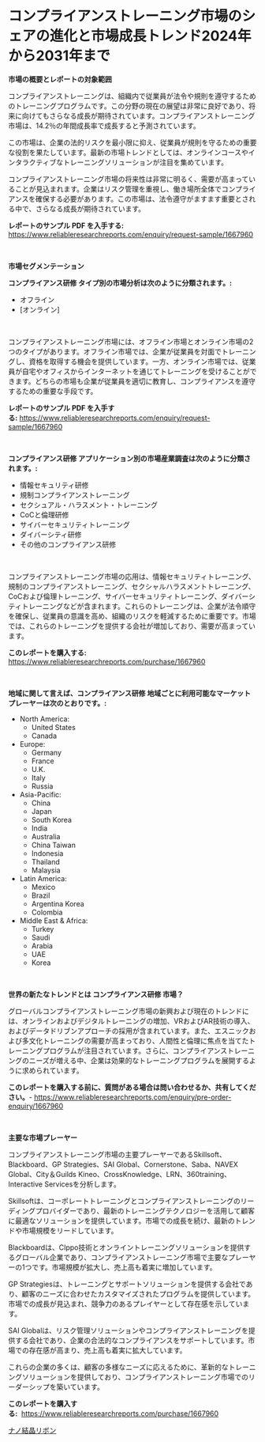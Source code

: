 <p><h1>コンプライアンストレーニング市場のシェアの進化と市場成長トレンド2024年から2031年まで</h1></p><p><strong>市場の概要とレポートの対象範囲</strong></p>
<p><p>コンプライアンストレーニングは、組織内で従業員が法令や規則を遵守するためのトレーニングプログラムです。この分野の現在の展望は非常に良好であり、将来に向けてもさらなる成長が期待されています。コンプライアンストレーニング市場は、14.2％の年間成長率で成長すると予測されています。</p><p>この市場は、企業の法的リスクを最小限に抑え、従業員が規則を守るための重要な役割を果たしています。最新の市場トレンドとしては、オンラインコースやインタラクティブなトレーニングソリューションが注目を集めています。</p><p>コンプライアンストレーニング市場の将来性は非常に明るく、需要が高まっていることが見込まれます。企業はリスク管理を重視し、働き場所全体でコンプライアンスを確保する必要があります。この市場は、法令遵守がますます重要とされる中で、さらなる成長が期待されています。</p></p>
<p><strong>レポートのサンプル PDF を入手する:</strong> <a href="https://www.reliableresearchreports.com/enquiry/request-sample/1667960">https://www.reliableresearchreports.com/enquiry/request-sample/1667960</a></p>
<p>&nbsp;</p>
<p><strong>市場セグメンテーション</strong></p>
<p><strong>コンプライアンス研修 タイプ別の市場分析は次のように分類されます。:</strong></p>
<p><ul><li>オフライン</li><li>[オンライン]</li></ul></p>
<p>&nbsp;</p>
<p><p>コンプライアンストレーニング市場には、オフライン市場とオンライン市場の2つのタイプがあります。オフライン市場では、企業が従業員を対面でトレーニングし、資格を取得する機会を提供しています。一方、オンライン市場では、従業員が自宅やオフィスからインターネットを通じてトレーニングを受けることができます。どちらの市場も企業が従業員を適切に教育し、コンプライアンスを遵守するための重要な手段です。</p></p>
<p><strong>レポートのサンプル PDF を入手する:</strong>&nbsp;<a href="https://www.reliableresearchreports.com/enquiry/request-sample/1667960">https://www.reliableresearchreports.com/enquiry/request-sample/1667960</a></p>
<p>&nbsp;</p>
<p><strong> コンプライアンス研修 アプリケーション別の市場産業調査は次のように分類されます。:</strong></p>
<p><ul><li>情報セキュリティ研修</li><li>規制コンプライアンストレーニング</li><li>セクシュアル・ハラスメント・トレーニング</li><li>CoCと倫理研修</li><li>サイバーセキュリティトレーニング</li><li>ダイバーシティ研修</li><li>その他のコンプライアンス研修</li></ul></p>
<p>&nbsp;</p>
<p><p>コンプライアンストレーニング市場の応用は、情報セキュリティトレーニング、規制のコンプライアンストレーニング、セクシャルハラスメントトレーニング、CoCおよび倫理トレーニング、サイバーセキュリティトレーニング、ダイバーシティトレーニングなどが含まれます。これらのトレーニングは、企業が法令順守を確保し、従業員の意識を高め、組織のリスクを軽減するために重要です。市場では、これらのトレーニングを提供する会社が増加しており、需要が高まっています。</p></p>
<p><strong>このレポートを購入する:</strong>&nbsp; <a href="https://www.reliableresearchreports.com/purchase/1667960">https://www.reliableresearchreports.com/purchase/1667960</a></p>
<p>&nbsp;</p>
<p><strong>地域に関して言えば、コンプライアンス研修 地域ごとに利用可能なマーケットプレーヤーは次のとおりです。:</strong></p>
<p><ul>
    <li>
        North America:
        <ul>
            <li>United States</li>
            <li>Canada</li>
        </ul>
    </li>
    <li>
        Europe:
        <ul>
            <li>Germany</li>
            <li>France</li>
            <li>U.K.</li>
            <li>Italy</li>
            <li>Russia</li>
        </ul>
    </li>
    <li>
        Asia-Pacific:
        <ul>
            <li>China</li>
            <li>Japan</li>
            <li>South Korea</li>
            <li>India</li>
            <li>Australia</li>
            <li>China Taiwan</li>
            <li>Indonesia</li>
            <li>Thailand</li>
            <li>Malaysia</li>
        </ul>
    </li>
    <li>
        Latin America:
        <ul>
            <li>Mexico</li>
            <li>Brazil</li>
            <li>Argentina Korea</li>
            <li>Colombia</li>
        </ul>
    </li>
    <li>
        Middle East & Africa:
        <ul>
            <li>Turkey</li>
            <li>Saudi</li>
            <li>Arabia</li>
            <li>UAE</li>
            <li>Korea</li>
        </ul>
    </li>
    </ul></p>
<p>&nbsp;</p>
<p><strong>世界の新たなトレンドとは コンプライアンス研修 市場？</strong></p>
<p><p>グローバルコンプライアンストレーニング市場の新興および現在のトレンドには、オンラインおよびデジタルトレーニングの増加、VRおよびAR技術の導入、およびデータドリブンアプローチの採用が含まれています。また、エスニックおよび多文化トレーニングの需要が高まっており、人間性と倫理に焦点を当てたトレーニングプログラムが注目されています。さらに、コンプライアンストレーニングのニーズが増える中、企業は効果的なトレーニングプログラムを展開するように求められています。</p></p>
<p><strong>このレポートを購入する前に、質問がある場合は問い合わせるか、共有してください。</strong>- <a href="https://www.reliableresearchreports.com/enquiry/pre-order-enquiry/1667960">https://www.reliableresearchreports.com/enquiry/pre-order-enquiry/1667960</a></p>
<p>&nbsp;</p>
<p><strong>主要な市場プレーヤー</strong></p>
<p><p>コンプライアンストレーニング市場の主要プレーヤーであるSkillsoft、Blackboard、GP Strategies、SAI Global、Cornerstone、Saba、NAVEX Global、City＆Guilds Kineo、CrossKnowledge、LRN、360training、Interactive Servicesを分析します。</p><p>Skillsoftは、コーポレートトレーニングとコンプライアンストレーニングのリーディングプロバイダーであり、最新のトレーニングテクノロジーを活用して顧客に最適なソリューションを提供しています。市場での成長を続け、最新のトレンドや市場規模をリードしています。</p><p>Blackboardは、CIppo技術とオンライントレーニングソリューションを提供するグローバル企業であり、コンプライアンストレーニング市場で主要なプレーヤーの1つです。市場規模が拡大し、売上高も着実に増加しています。</p><p>GP Strategiesは、トレーニングとサポートソリューションを提供する会社であり、顧客のニーズに合わせたカスタマイズされたプログラムを提供しています。市場での成長が見込まれ、競争力のあるプレイヤーとして存在感を示しています。</p><p>SAI Globalは、リスク管理ソリューションやコンプライアンストレーニングを提供する会社であり、企業の合法的なコンプライアンスをサポートしています。市場での存在感が高まり、売上高も着実に拡大しています。</p><p>これらの企業の多くは、顧客の多様なニーズに応えるために、革新的なトレーニングソリューションを提供しており、コンプライアンストレーニング市場でのリーダーシップを築いています。</p></p>
<p><strong>このレポートを購入する:</strong>&nbsp;&nbsp;<a href="https://www.reliableresearchreports.com/purchase/1667960">https://www.reliableresearchreports.com/purchase/1667960</a></p>
<p><p><a href="https://github.com/Sophiaard2003/Market-Research-Report-List-1/blob/main/142102915190.md">ナノ結晶リボン</a></p></p>